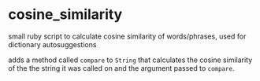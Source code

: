 # cosine_similarity
small ruby script to calculate cosine similarity of words/phrases, used for dictionary autosuggestions

adds a method called `compare` to `String` that calculates the cosine similarity of the the string it was called on and the argument passed to `compare`.
